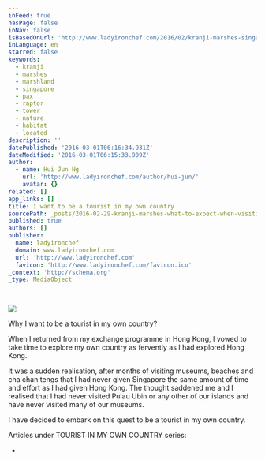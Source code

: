 ```yaml
---
inFeed: true
hasPage: false
inNav: false
isBasedOnUrl: 'http://www.ladyironchef.com/2016/02/kranji-marshes-singapore/'
inLanguage: en
starred: false
keywords:
  - kranji
  - marshes
  - marshland
  - singapore
  - pax
  - raptor
  - tower
  - nature
  - habitat
  - located
description: ''
datePublished: '2016-03-01T06:16:34.931Z'
dateModified: '2016-03-01T06:15:33.909Z'
author:
  - name: Hui Jun Ng
    url: 'http://www.ladyironchef.com/author/hui-jun/'
    avatar: {}
related: []
app_links: []
title: I want to be a tourist in my own country
sourcePath: _posts/2016-02-29-kranji-marshes-what-to-expect-when-visiting-singapores-la.md
published: true
authors: []
publisher:
  name: ladyironchef
  domain: www.ladyironchef.com
  url: 'http://www.ladyironchef.com'
  favicon: 'http://www.ladyironchef.com/favicon.ico'
_context: 'http://schema.org'
_type: MediaObject

---
```

![](https://the-grid-user-content.s3-us-west-2.amazonaws.com/7a653b45-d57c-4cc0-902c-73979c420a00.jpg)

Why I want to be a tourist in my own country?

When I returned from my exchange programme in Hong Kong, I vowed to take time to explore my own country as fervently as I had explored Hong Kong. 

It was a sudden realisation, after months of visiting museums, beaches and cha chan tengs that I had never given Singapore the same amount of time and effort as I had given Hong Kong. The thought saddened me and I realised that I had never visited Pulau Ubin or any other of our islands and have never visited many of our museums. 

I have decided to embark on this quest to be a tourist in my own country. 

Articles under TOURIST IN MY OWN COUNTRY series:

-